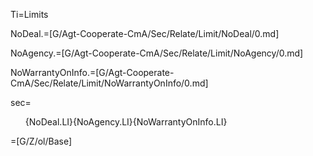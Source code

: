 Ti=Limits

NoDeal.=[G/Agt-Cooperate-CmA/Sec/Relate/Limit/NoDeal/0.md]

NoAgency.=[G/Agt-Cooperate-CmA/Sec/Relate/Limit/NoAgency/0.md]

NoWarrantyOnInfo.=[G/Agt-Cooperate-CmA/Sec/Relate/Limit/NoWarrantyOnInfo/0.md]

sec=<ol>{NoDeal.LI}{NoAgency.LI}{NoWarrantyOnInfo.LI}</ol>

=[G/Z/ol/Base]
